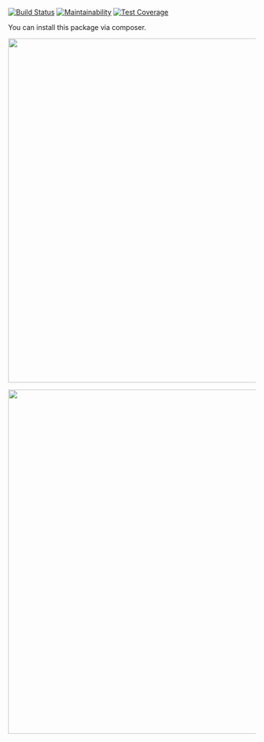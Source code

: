 [![Build Status](https://travis-ci.org/Rustam-Amirov/php-project-lvl1.svg?branch=master)](https://travis-ci.org/Rustam-Amirov/php-project-lvl1)
[![Maintainability](https://api.codeclimate.com/v1/badges/5b9de7079ec18df5ce61/maintainability)](https://codeclimate.com/github/Rustam-Amirov/php-project-lvl1/maintainability)
[![Test Coverage](https://api.codeclimate.com/v1/badges/5b9de7079ec18df5ce61/test_coverage)](https://codeclimate.com/github/Rustam-Amirov/php-project-lvl1/test_coverage)



You can install this package via composer.

<a href="https://asciinema.org/a/d2al4s6UNZ5YLbs892HIqUdec?autoplay=1"><img src="https://asciinema.org/a/d2al4s6UNZ5YLbs892HIqUdec.png" width="700"/></a>


<a href="https://asciinema.org/a/nxxSneVxBnSuK6zDLBBh4Dhyp?autoplay=1"><img src="https://asciinema.org/a/nxxSneVxBnSuK6zDLBBh4Dhyp.png" width="700"/></a>
